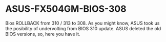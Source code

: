 # ASUS-FX504GM-BIOS-308
Bios ROLLBACK from 310 / 313 to 308. As you might know, ASUS took us the posibility of undervolting from BIOS 310 update.
ASUS deleted the old BIOS versions, so, here you have it.
